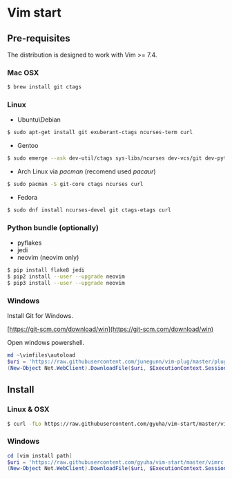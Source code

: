 # Vim start
## Pre-requisites

The distribution is designed to work with Vim >= 7.4.

### Mac OSX

```bash
$ brew install git ctags
```

### Linux

* Ubuntu\Debian

```bash
$ sudo apt-get install git exuberant-ctags ncurses-term curl
```

* Gentoo
```bash
$ sudo emerge --ask dev-util/ctags sys-libs/ncurses dev-vcs/git dev-python/pyflakes net-misc/curl
```

* Arch Linux via *pacman* (recomend used *pacaur*)
```bash
$ sudo pacman -S git-core ctags ncurses curl
```
* Fedora

```bash
$ sudo dnf install ncurses-devel git ctags-etags curl
```

### Python bundle (optionally)

* pyflakes
* jedi
* neovim (neovim only) 

```bash
$ pip install flake8 jedi
$ pip2 install --user --upgrade neovim
$ pip3 install --user --upgrade neovim
```

### Windows

Install Git for Windows.

[https://git-scm.com/download/win](https://git-scm.com/download/win)

Open windows powershell.
```powershell
md ~\vimfiles\autoload
$uri = 'https://raw.githubusercontent.com/junegunn/vim-plug/master/plug.vim'
(New-Object Net.WebClient).DownloadFile($uri, $ExecutionContext.SessionState.Path.GetUnresolvedProviderPathFromPSPath("~\vimfiles\autoload\plug.vim"))
```

## Install
### Linux & OSX
```bash
$ curl -fLo https://raw.githubusercontent.com/gyuha/vim-start/master/vimrc ~/.vimrc
```


### Windows
```powershell
cd [vim install path]
$uri = 'https://raw.githubusercontent.com/gyuha/vim-start/master/vimrc'
(New-Object Net.WebClient).DownloadFile($uri, $ExecutionContext.SessionState.Path.GetUnresolvedProviderPathFromPSPath("vimrc"))
```
